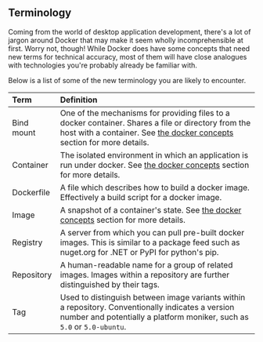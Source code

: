 Terminology
-----------------------------------------------------------

Coming from the world of desktop application development, there's a lot of
jargon around Docker that may make it seem wholly incomprehensible at first.
Worry not, though! While Docker does have some concepts that need new terms
for technical accuracy, most of them will have close analogues with
technologies you're probably already be familiar with.


Below is a list of some of the new terminology you are likely to encounter.


| Term       | Definition |
|:-----------|:-----------|
| Bind mount | One of the mechanisms for providing files to a docker container. Shares a file or directory from the host with a container. See [the docker concepts](#bind-mounts) section for more details. |
| Container  | The isolated environment in which an application is run under docker. See [the docker concepts](#containers) section for more details. |
| Dockerfile | A file which describes how to build a docker image. Effectively a build script for a docker image.|
| Image      | A snapshot of a container's state. See [the docker concepts](#images) section for more details. |
| Registry   | A server from which you can pull pre-built docker images. This is similar to a package feed such as nuget.org for .NET or PyPI for python's pip. |
| Repository | A human-readable name for a group of related images. Images within a repository are further distinguished by their tags. |
| Tag        | Used to distinguish between image variants within a repository. Conventionally indicates a version number and potentially a platform moniker, such as `5.0` or `5.0-ubuntu`. |
